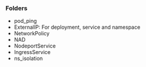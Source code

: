 ### Folders 

* pod_ping
* ExternalIP: For deployment, service and namespace
* NetworkPolicy
* NAD
* NodeportService
* IngressService
* ns_isolation